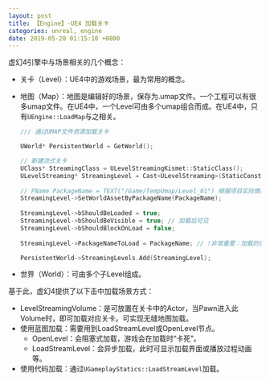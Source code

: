 ```yaml
---
layout: post
title: 【Engine】-UE4 加载关卡
categories: unreal, engine
date: 2019-05-20 01:15:10 +0800
---
```


虚幻4引擎中与场景相关的几个概念：

- 关卡（Level）：UE4中的游戏场景，最为常用的概念。

- 地图（Map）：地图是编辑好的场景，保存为.umap文件。一个工程可以有很多umap文件。在UE4中，一个Level可由多个umap组合而成。在UE4中，只有`UEngine::LoadMap`与之相关。

  ``` c++
  /// 通过UMAP文件资源加载关卡
  
  UWorld* PersistentWorld = GetWorld();
  
  // 新建流式关卡
  UClass* StreamingClass = ULevelStreamingKismet::StaticClass();
  ULevelStreaming* StreamingLevel = Cast<ULevelStreaming>(StaticConstructObject(StreamingClass, PersistentWorld, NAME_None, RF_Transient, NULL));
   
  // FName PackageName = TEXT("/Game/TempUmap/Level_01") 根据项目实际情况获取并设置PackageName
  StreamingLevel->SetWorldAssetByPackageName(PackageName);
   
  StreamingLevel->bShouldBeLoaded = true;
  StreamingLevel->bShouldBeVisible = true; // 加载后可见
  StreamingLevel->bShouldBlockOnLoad = false;
   
  StreamingLevel->PackageNameToLoad = PackageName; // !非常重要：加载的资源包名称
  
  PersistentWorld->StreamingLevels.Add(StreamingLevel); 
  
  ```

- 世界（World）：可由多个子Level组成。

基于此，虚幻4提供了以下击中加载场景方式：

- LevelStreamingVolume：是可放置在关卡中的Actor，当Pawn进入此Volume时，即可加载对应关卡。可实现无缝地图加载。
- 使用蓝图加载：需要用到LoadStreamLevel或OpenLevel节点。
  - OpenLevel：会阻塞式加载，游戏会在加载时“卡死”。
  - LoadStreamLevel：会异步加载，此时可显示加载界面或播放过程动画等。
- 使用代码加载：通过`UGameplayStatics::LoadStreamLevel`加载。



